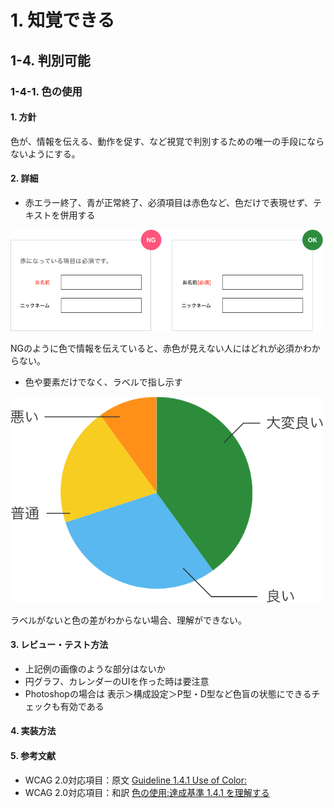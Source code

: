# 1. 知覚できる

## 1-4. 判別可能

### 1-4-1. 色の使用

#### 1. 方針
色が、情報を伝える、動作を促す、など視覚で判別するための唯一の手段にならないようにする。

#### 2. 詳細
- 赤エラー終了、青が正常終了、必須項目は赤色など、色だけで表現せず、テキストを併用する

<img src="/content/img/1/4/1/1.png" width="500px" alt="色による情報提供のNG例">

NGのように色で情報を伝えていると、赤色が見えない人にはどれが必須かわからない。

- 色や要素だけでなく、ラベルで指し示す

<img src="/content/img/1/4/1/2.png" width="500px" alt="円グラフの例">

ラベルがないと色の差がわからない場合、理解ができない。

#### 3. レビュー・テスト方法
- 上記例の画像のような部分はないか
- 円グラフ、カレンダーのUIを作った時は要注意
- Photoshopの場合は 表示＞構成設定＞P型・D型など色盲の状態にできるチェックも有効である

#### 4. 実装方法
#### 5. 参考文献
- WCAG 2.0対応項目：原文 [Guideline 1.4.1 Use of Color:](https://www.w3.org/TR/UNDERSTANDING-WCAG20/visual-audio-contrast-without-color.html)
- WCAG 2.0対応項目：和訳 [色の使用:達成基準 1.4.1 を理解する](http://waic.jp/docs/UNDERSTANDING-WCAG20/visual-audio-contrast-without-color.html)
